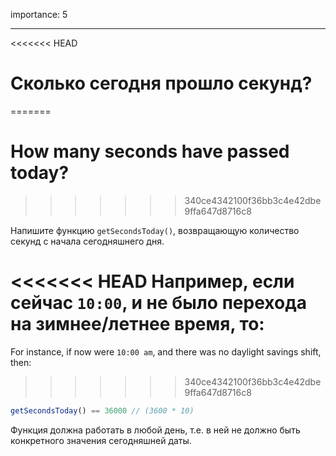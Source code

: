 importance: 5

---

<<<<<<< HEAD
# Сколько сегодня прошло секунд?
=======
# How many seconds have passed today?
>>>>>>> 340ce4342100f36bb3c4e42dbe9ffa647d8716c8

Напишите функцию `getSecondsToday()`, возвращающую количество секунд с начала сегодняшнего дня.

<<<<<<< HEAD
Например, если сейчас `10:00`, и не было перехода на зимнее/летнее время, то:
=======
For instance, if now were `10:00 am`, and there was no daylight savings shift, then:
>>>>>>> 340ce4342100f36bb3c4e42dbe9ffa647d8716c8

```js
getSecondsToday() == 36000 // (3600 * 10)
```

Функция должна работать в любой день, т.е. в ней не должно быть конкретного значения сегодняшней даты.
